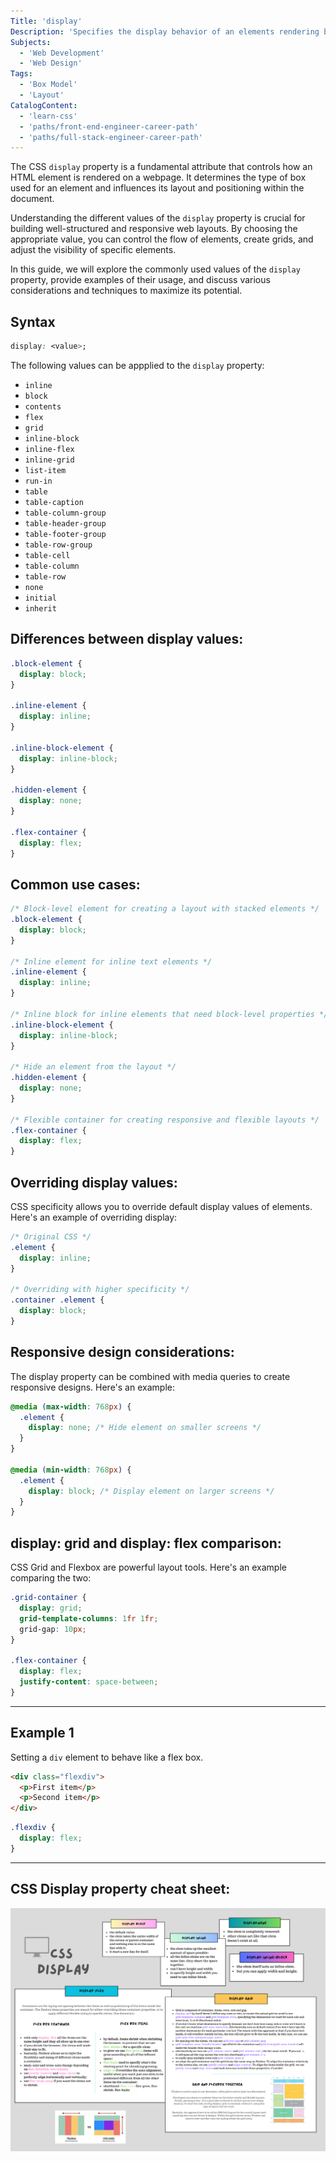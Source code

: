 ```yaml
---
Title: 'display'
Description: 'Specifies the display behavior of an elements rendering box.'
Subjects:
  - 'Web Development'
  - 'Web Design'
Tags:
  - 'Box Model'
  - 'Layout'
CatalogContent:
  - 'learn-css'
  - 'paths/front-end-engineer-career-path'
  - 'paths/full-stack-engineer-career-path'
---
```



The CSS `display` property is a fundamental attribute that controls how an HTML element is rendered on a webpage. It determines the type of box used for an element and influences its layout and positioning within the document.

Understanding the different values of the `display` property is crucial for building well-structured and responsive web layouts. By choosing the appropriate value, you can control the flow of elements, create grids, and adjust the visibility of specific elements.

In this guide, we will explore the commonly used values of the `display` property, provide examples of their usage, and discuss various considerations and techniques to maximize its potential.




## Syntax

```css
display: <value>;
```

The following values can be appplied to the `display` property:

- `inline`
- `block`
- `contents`
- `flex`
- `grid`
- `inline-block`
- `inline-flex`
- `inline-grid`
- `list-item`
- `run-in`
- `table`
- `table-caption`
- `table-column-group`
- `table-header-group`
- `table-footer-group`
- `table-row-group`
- `table-cell`
- `table-column`
- `table-row`
- `none`
- `initial`
- `inherit`

## Differences between display values:
```css
.block-element {
  display: block;
}

.inline-element {
  display: inline;
}

.inline-block-element {
  display: inline-block;
}

.hidden-element {
  display: none;
}

.flex-container {
  display: flex;
}


```

## Common use cases:

```css
/* Block-level element for creating a layout with stacked elements */
.block-element {
  display: block;
}

/* Inline element for inline text elements */
.inline-element {
  display: inline;
}

/* Inline block for inline elements that need block-level properties */
.inline-block-element {
  display: inline-block;
}

/* Hide an element from the layout */
.hidden-element {
  display: none;
}

/* Flexible container for creating responsive and flexible layouts */
.flex-container {
  display: flex;
}

```

## Overriding display values:


CSS specificity allows you to override default display values of elements. Here's an example of overriding display:
```css
/* Original CSS */
.element {
  display: inline;
}

/* Overriding with higher specificity */
.container .element {
  display: block;
}

```


## Responsive design considerations:
The display property can be combined with media queries to create responsive designs. Here's an example:

```css
@media (max-width: 768px) {
  .element {
    display: none; /* Hide element on smaller screens */
  }
}

@media (min-width: 768px) {
  .element {
    display: block; /* Display element on larger screens */
  }
}


```

## display: grid and display: flex comparison:
CSS Grid and Flexbox are powerful layout tools. Here's an example comparing the two:

```css
.grid-container {
  display: grid;
  grid-template-columns: 1fr 1fr;
  grid-gap: 10px;
}

.flex-container {
  display: flex;
  justify-content: space-between;
}


```


---

## Example 1

Setting a `div` element to behave like a flex box.

```html
<div class="flexdiv">
  <p>First item</p>
  <p>Second item</p>
</div>
```

```css
.flexdiv {
  display: flex;
}
```
---
## CSS Display property cheat sheet: 

![css display cheat sheet](css_display.png)

